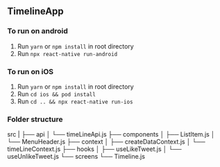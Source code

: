 ## TimelineApp

### To run on android

1. Run ```yarn``` or ```npm install``` in root directory
2. Run ```npx react-native run-android```

### To run on iOS

1. Run ```yarn``` or ```npm install``` in root directory
2. Run ```cd ios && pod install```
3. Run ```cd .. && npx react-native run-ios```

### Folder structure

src
|
├── api
│   └── timeLineApi.js
├── components
│   ├── ListItem.js
│   └── MenuHeader.js
├── context
│   ├── createDataContext.js
│   └── timeLineContext.js
├── hooks
│   ├── useLikeTweet.js
│   └── useUnlikeTweet.js
└── screens
    └── Timeline.js
